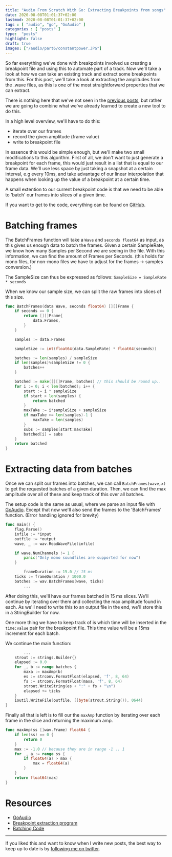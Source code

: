 ```yaml
---
title: "Audio From Scratch With Go: Extracting Breakpoints from songs"
date: 2020-08-08T01:01:37+02:00
lastmod: 2020-08-08T01:01:37+02:00
tags : [ "audio", "go", "GoAudio" ]
categories : [ "posts" ]
type:  "posts"
highlight: false
draft: true
images: ["/audio/part6/constantpower.JPG"]
---
```


So far everything we've done with breakpoints involved us creating a breakpoint file and using this
to automate part of a track. Now we'll take a look at how we can take an existing track and extract
some breakpoints from this. For this post, we'll take a look at extracting the amplitudes from the
.wave files, as this is one of the most straightforward properties that we can extract.

There is nothing here that we've not seen in the [previous
posts](https://dylanmeeus.github.io/tags/goaudio/), but rather we are going to combine what we've
already learned to create a new tool to do this. 

In a high level overview, we'll have to do this:

- iterate over our frames
- record the given amplitude (frame value)
- write to breakpoint file

In essence this would be simple enough, but we'll make two small modifications to this 
algorithm. First of all, we don't want to just generate a breakpoint for each frame, this would just
result in a list that is equal to our frame data. We'll use less space by just taking a snapshot at
a certain interval, e.g every 10ms, and take advantage of
our linear interpolation that happens when looking up the value of a breakpoint at a certain time. 

A small extention to our current breakpoint code is that we need to be able to 'batch' our frames
into slices of a given time. 

If you want to get to the code, everything can be found on
[GitHub](https://github.com/DylanMeeus/GoAudio/blob/master/cmd/extractbrk/main.go).

# Batching frames

The BatchFrames function will take a `Wave` and `seconds float64` as input, as this gives us enough
data to batch the frames. Given a certain SampleRate, we know how many Samples per Second we are
seeing in the file. With this information, we can find the amount of Frames per Seconds. (this holds
for mono files, for non-mono files we have to adjust for the frames -> samples conversion.)

The SampleSize can thus be expressed as follows: `SampleSize = SampleRate * seconds`

When we know our sample size, we can split the raw frames into slices of this size.

```go
func BatchFrames(data Wave, seconds float64) [][]Frame {
	if seconds == 0 {
		return [][]Frame{
			data.Frames,
		}
	}

	samples := data.Frames

	sampleSize := int(float64(data.SampleRate) * float64(seconds))

	batches := len(samples) / sampleSize
	if len(samples)%sampleSize != 0 {
		batches++
	}

	batched := make([][]Frame, batches) // this should be round up..
	for i := 0; i < len(batched); i++ {
		start := i * sampleSize
		if start > len(samples) {
			return batched
		}
		maxTake := i*sampleSize + sampleSize
		if maxTake >= len(samples)-1 {
			maxTake = len(samples)
		}
		subs := samples[start:maxTake]
		batched[i] = subs
	}
	return batched
}
```

# Extracting data from batches

Once we can split our frames into batches, we can call `BatchFrames(wave,x)` to get the requested
batches of a given duration. Then, we can find the max amplitude over all of these and keep
track of this over all batches.


The setup code is the same as usual, where we parse an input file with
[GoAudio](https://github.com/DylanMeeus/GoAudio). Except that now we'll also send the frames to the
'BatchFrames' function. (Error handling ignored for brevity)


```go
func main() {
	flag.Parse()
	infile := *input
	outfile := *output
	wave, _ := wav.ReadWaveFile(infile)

	if wave.NumChannels != 1 {
		panic("Only mono soundfiles are supported for now")
	}

        frameDuration := 15.0 // 15 ms
	ticks := frameDuration / 1000.0
	batches := wav.BatchFrames(wave, ticks)
        ...
```

After doing this, we'll have our frames batched in 15 ms slices. We'll continue by iterating over
them and collecting the max amplitude found in each. As we'll need to write this to an output file
in the end, we'll store this in a StringBuilder for now.

One more thing we have to keep track of is which time will be inserted in the `time:value` pair for
the breakpoint file. This time value will be a 15ms increment for each batch.

We continue the main function:
```go
        ...
	strout := strings.Builder{}
	elapsed := 0.0
	for _, b := range batches {
		maxa := maxAmp(b)
		es := strconv.FormatFloat(elapsed, 'f', 8, 64)
		fs := strconv.FormatFloat(maxa, 'f', 8, 64)
		strout.WriteString(es + ":" + fs + "\n")
		elapsed += ticks
	}
	ioutil.WriteFile(outfile, []byte(strout.String()), 0644)
}
```

Finally all that is left is to fill our the `maxAmp` function by iterating over each frame in the
slice and returning the maximum amp.

```go
func maxAmp(ss []wav.Frame) float64 {
	if len(ss) == 0 {
		return 0
	}
	max := -1.0 // because they are in range -1 .. 1
	for _, a := range ss {
		if float64(a) > max {
			max = float64(a)
		}
	}
	return float64(max)
}
```

# Resources

- [GoAudio](https://github.com/DylanMeeus/GoAudio)
- [Breakpoint extraction program](https://github.com/DylanMeeus/GoAudio/blob/master/cmd/extractbrk/main.go)
- [Batching Code](https://github.com/DylanMeeus/GoAudio/blob/master/wave/utils.go#L6)

------

If you liked this and want to know when I write new posts, the best way to keep up to date is by [following me on
twitter](https://twitter.com/DylanMeeus).
